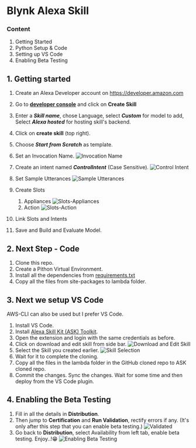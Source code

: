 # Blynk Alexa Skill

### Content
1. Getting Started
2. Python Setup & Code
3. Setting up VS Code
4. Enabling Beta Testing

## 1. Getting started
1. Create an Alexa Developer account on https://developer.amazon.com
2. Go to [__developer console__](https://developer.amazon.com/alexa/console/ask) and click on __Create Skill__
3. Enter a ___Skill name___, chose Language, select ___Custom___ for model to add, Select ___Alexa hosted___ for hosting skill's backend.
4. Click on __create skill__ (top right).
5. Choose ___Start from Scratch___ as template.
6. Set an Invocation Name.
![Invocation Name](assets/otherImages/InvocationName.png)
7. Create an intent named ___ControlIntent___ (Case Sensitive).
![Control Intent](assets/otherImages/AddControlIntent.png)
8. Set Sample Utterances
![Sample Utterances](assets\otherImages\SetSampleUtterances.png)
9. Create Slots
   1. Appliances
   ![Slots-Appliances](assets/otherImages/CreateSlots(Appliances).png)
   2. Action
   ![Slots-Action](assets/otherImages/CreateSlots(Actions).png)

10. Link Slots and Intents
11. Save and Build and Evaluate Model.

## 2. Next Step - Code
1. Clone this repo.
2. Create a Pithon Virtual Environment.
3. Install all the dependencies from [requirements.txt](lambda/requirements.txt)
4. Copy all the files from site-packages to lambda folder.

## 3. Next we setup VS Code
AWS-CLI can also be used but I prefer VS Code.

1. Install VS Code.
2. Install [Alexa Skill Kit (ASK) Toolkit](https://marketplace.visualstudio.com/items?itemName=ask-toolkit.alexa-skills-kit-toolkit).
3. Open the extension and login with the same credentials as before.
4. Click on download and edit skill from side bar.
![Download and Edit Skill](assets\otherImages\DownloadandEditSkill.png)
5. Select the Skill you created earlier.
![Skill Selection](assets\otherImages\skillSelection.png)
6. Wait for it to complete the cloning.
7. Copy all the files in the lambda folder in the GitHub cloned repo to ASK cloned repo.
8. Commit the changes. Sync the changes. Wait for some time and then deploy from the VS Code plugin.

## 4. Enabling the Beta Testing
1. Fill in all the details in __Distribution__.
2. Then jump to __Certification__ and __Run Validation__, rectify errors if any. (It's only after this step that you can enable beta testing.)
![Validated](assets/otherImages/validated.png)
3. Go back to __Distribution__, select Availability from left tab, enable beta testing. Enjoy..!😁
![Enabling Beta Testing](assets/otherImages/BetaTesting.png)